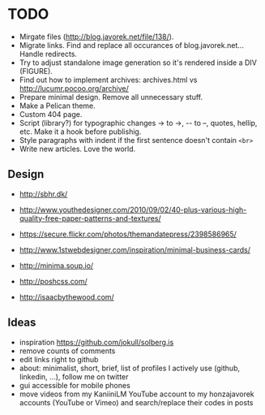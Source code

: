 # TODO

- Mirgate files (http://blog.javorek.net/file/138/).
- Migrate links. Find and replace all occurances of blog.javorek.net... Handle redirects.
- Try to adjust standalone image generation so it's rendered inside a DIV (FIGURE).
- Find out how to implement archives: archives.html vs http://lucumr.pocoo.org/archive/
- Prepare minimal design. Remove all unnecessary stuff.
- Make a Pelican theme.
- Custom 404 page.
- Script (library?) for typographic changes -> to →, -- to –, quotes, hellip, etc. Make it a hook before publishig.
- Style paragraphs with indent if the first sentence doesn't contain `<br>`
- Write new articles. Love the world.

## Design

- http://sbhr.dk/
- http://www.youthedesigner.com/2010/09/02/40-plus-various-high-quality-free-paper-patterns-and-textures/
- https://secure.flickr.com/photos/themandatepress/2398586965/
- http://www.1stwebdesigner.com/inspiration/minimal-business-cards/

- http://minima.soup.io/
- http://poshcss.com/
- http://isaacbythewood.com/

## Ideas

- inspiration https://github.com/jokull/solberg.is
- remove counts of comments
- edit links right to github
- about: minimalist, short, brief, list of profiles I actively use (github, linkedin, ...), follow me on twitter
- gui accessible for mobile phones
- move videos from my KaniiniLM YouTube account to my honzajavorek accounts (YouTube or Vimeo) and search/replace their codes in posts

[pandoc]: http://johnmacfarlane.net/pandoc/